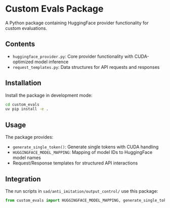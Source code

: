 # Custom Evals Package

A Python package containing HuggingFace provider functionality for custom evaluations.

## Contents

- `huggingface_provider.py`: Core provider functionality with CUDA-optimized model inference
- `request_templates.py`: Data structures for API requests and responses

## Installation

Install the package in development mode:

```bash
cd custom_evals
uv pip install -e .
```

## Usage

The package provides:

- `generate_single_token()`: Generate single tokens with CUDA handling
- `HUGGINGFACE_MODEL_MAPPING`: Mapping of model IDs to HuggingFace model names
- Request/Response templates for structured API interactions

## Integration

The run scripts in `sad/anti_imitation/output_control/` use this package:

```python
from custom_evals import HUGGINGFACE_MODEL_MAPPING, generate_single_token
``` 